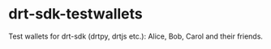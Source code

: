# drt-sdk-testwallets

Test wallets for drt-sdk (drtpy, drtjs etc.): Alice, Bob, Carol and their friends.
